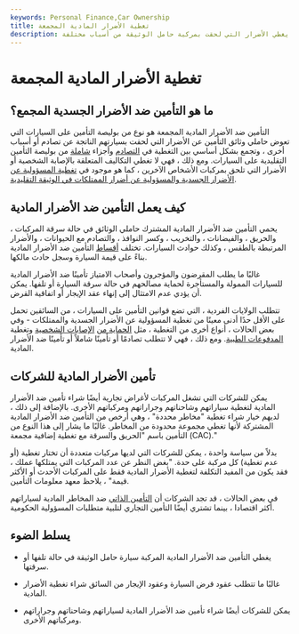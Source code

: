 ```yaml
---
keywords: Personal Finance,Car Ownership
title: تغطية الأضرار المادية المجمعة
description: التأمين ضد الأضرار المادية المجمع هو نوع من التأمين على السيارات يغطي الأضرار التي لحقت بمركبة حامل الوثيقة من أسباب مختلفة.
---
```


# تغطية الأضرار المادية المجمعة
## ما هو التأمين ضد الأضرار الجسدية المجمع؟

التأمين ضد الأضرار المادية المجمعة هو نوع من بوليصة التأمين على السيارات التي تعوض حاملي وثائق التأمين عن الأضرار التي لحقت بسيارتهم الناتجة عن تصادم أو أسباب أخرى ، وتجمع بشكل أساسي بين التغطية في [التصادم](/collision-insurance) وأجزاء [شاملة](/comprehensive-insurance) من بوليصة التأمين التقليدية على السيارات. ومع ذلك ، فهي لا تغطي التكاليف المتعلقة بالإصابة الشخصية أو الأضرار التي تلحق بمركبات الأشخاص الآخرين ، كما هو موجود في [تغطية المسؤولية عن الأضرار الجسدية والمسؤولية عن أضرار الممتلكات في الوثيقة التقليدية](/automobile-liability-insurance).

## كيف يعمل التأمين ضد الأضرار المادية

يحمي التأمين ضد الأضرار المادية المشترك حاملي الوثائق في حالة سرقة المركبات ، والحريق ، والفيضانات ، والتخريب ، وكسر النوافذ ، والتصادم مع الحيوانات ، والأضرار المرتبطة بالطقس ، وكذلك حوادث السيارات. تختلف [أقساط](/insurance-premium) التأمين ضد الأضرار المادية بناءً على قيمة السيارة وسجل حادث مالكها.

غالبًا ما يطلب المقرضون والمؤجرون وأصحاب الامتياز تأمينًا ضد الأضرار المادية للسيارات الممولة والمستأجرة لحماية مصالحهم في حالة سرقة السيارة أو تلفها. يمكن أن يؤدي عدم الامتثال إلى إنهاء عقد الإيجار أو اتفاقية القرض.

تتطلب الولايات الفردية ، التي تضع قوانين التأمين على السيارات ، من السائقين تحمل على الأقل حدًا أدنى معينًا من تغطية المسؤولية عن الأضرار الجسدية والممتلكات - وفي بعض الحالات ، أنواع أخرى من التغطية ، مثل [الحماية من](/personal-injury-protection-pip) [الإصابات الشخصية](/personal-injury-protection-pip) وتغطية [المدفوعات الطبية](/medical-payments-coverage). ومع ذلك ، فهي لا تتطلب تصادمًا أو تأمينًا شاملاً أو تأمينًا ضد الأضرار المادية.

## تأمين الأضرار المادية للشركات

يمكن للشركات التي تشغل المركبات لأغراض تجارية أيضًا شراء تأمين ضد الأضرار المادية لتغطية سياراتهم وشاحناتهم وجراراتهم ومركباتهم الأخرى. بالإضافة إلى ذلك ، لديهم خيار شراء تغطية "مخاطر محددة" ، وهي أرخص من التأمين ضد الأضرار المادية المشتركة لأنها تغطي مجموعة محدودة من المخاطر. غالبًا ما يشار إلى هذا النوع من التأمين باسم "الحريق والسرقة مع تغطية إضافية مجمعة (CAC)."

بدلاً من سياسة واحدة ، يمكن للشركات التي لديها مركبات متعددة أن تختار تغطية (أو عدم تغطية) كل مركبة على حدة. "بغض النظر عن عدد المركبات التي يمتلكها عملك ، فقد يكون من المفيد التكلفة لتغطية الأضرار المادية فقط على المركبات الأحدث أو الأكثر قيمة" ، يلاحظ معهد معلومات التأمين.

في بعض الحالات ، قد تجد الشركات أن [التأمين الذاتي](/self-insure) ضد المخاطر المادية لسياراتهم أكثر اقتصادا ، بينما تشتري أيضًا التأمين التجاري لتلبية متطلبات المسؤولية الحكومية.

## يسلط الضوء

- يغطي التأمين ضد الأضرار المادية المركبة سيارة حامل الوثيقة في حالة تلفها أو سرقتها.

- غالبًا ما تتطلب عقود قرض السيارة وعقود الإيجار من السائق شراء تغطية الأضرار المادية.

- يمكن للشركات أيضًا شراء تأمين ضد الأضرار المادية لسياراتهم وشاحناتهم وجراراتهم ومركباتهم الأخرى.

